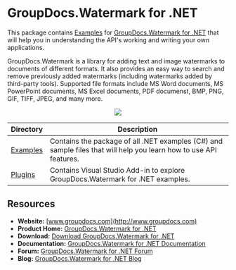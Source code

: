 # GroupDocs.Watermark for .NET

This package contains [Examples](https://github.com/groupdocs-watermark/GroupDocs.Watermark-for-.NET/tree/master/Examples) for [GroupDocs.Watermark for .NET](https://www.groupdocs.com/products/watermark/net) that will help you in understanding the API's working and writing your own applications.

GroupDocs.Watermark is a library for adding text and image watermarks to documents of different formats. It also provides an easy way to search and remove previously added watermarks (including watermarks added by third-party tools). Supported file formats include MS Word documents, MS PowerPoint documents, MS Excel documents, PDF documenst, BMP, PNG, GIF, TIFF, JPEG, and many more.

<p align="center">

  <a title="Download complete GroupDocs.Watermark for .NET source code" href="https://github.com/groupdocs-watermark/GroupDocs.Watermark-for-.NET/archive/master.zip">
	<img src="https://raw.github.com/AsposeExamples/java-examples-dashboard/master/images/downloadZip-Button-Large.png" />
  </a>
</p>

Directory | Description
--------- | -----------
[Examples](https://github.com/groupdocs-watermark/GroupDocs.Watermark-for-.NET/tree/master/Examples)  | Contains the package of all .NET examples (C#) and sample files that will help you learn how to use API features. 
[Plugins](https://github.com/groupdocs-watermark/GroupDocs.Watermark-for-.NET/tree/master/Plugins/GroupDocsWatermarkVSPlugin) | Contains Visual Studio Add-in to explore GroupDocs.Watermark for .NET examples.
## Resources

+ **Website:** [www.groupdocs.com](http://www.groupdocs.com)
+ **Product Home:** [GroupDocs.Watermark for .NET](https://www.groupdocs.com/products/watermark/net)
+ **Download:** [Download GroupDocs.Watermark for .NET](https://downloads.groupdocs.com/watermark/net)
+ **Documentation:** [GroupDocs.Watermark for .NET Documentation](https://docs.groupdocs.com/display/watermarknet/Introducing+GroupDocs.Watermark+for+.NET)
+ **Forum:** [GroupDocs.Watermark for .NET Forum](http://groupdocs.com/Community/forums/groupdocs.watermark-product-family/55/showforum.aspx)
+ **Blog:** [GroupDocs.Watermark for .NET Blog](https://blog.groupdocs.com/category/groupdocs-watermark-product-family/)

